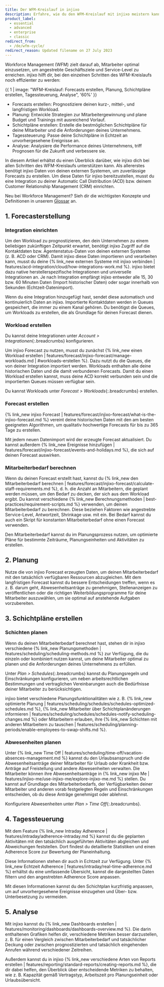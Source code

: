 ```yaml
---
title: Der WFM-Kreislauf in injixo
description: Erfahre, wie du den WFM-Kreislauf mit injixo meistern kannst.
product_label:
  - essential
  - advanced
  - enterprise
  - classic
redirect_from:
  - /de/wfm-cycle/
redirect_reason: Updated filename on 27 July 2023
---
```


Workforce Management (WFM) zielt darauf ab, Mitarbeiter optimal einzusetzen, um angestrebte Geschäftsziele und Service-Level zu erreichen. injixo hilft dir, bei den einzelnen Schritten des WFM-Kreislaufs noch effizienter zu werden:

  {{ 1 | image: "WFM-Kreislauf: Forecasts erstellen, Planung, Schichtpläne erstellen, Tagessteuerung, Analyse", '60%' }}

- Forecasts erstellen: Prognostiziere deinen kurz-, mittel-, und langfristigen Workload.
- Planung: Entwickle Strategien zur Mitarbeitergewinnung und plane Budget und Trainings mit ausreichend Vorlauf.
- Schichtpläne erstellen: Erstelle die bestmöglichen Schichtpläne für deine Mitarbeiter und die Anforderungen deines Unternehmens.
- Tagessteuerung: Passe deine Schichtpläne in Echtzeit an unvorhergesehene Ereignisse an.
- Analyse: Analysiere die Performance deines Unternehmens, triff Prognosen für die Zukunft und verbessere sie.

In diesem Artikel erhältst du einen Überblick darüber, wie injixo dich bei allen Schritten des WFM-Kreislaufs unterstützen kann.
Als allererstes benötigt injixo Daten von deinen externen Systemen, um zuverlässige Forecasts zu erstellen. Um diese Daten für injixo bereitzustellen, musst du eine Integration zu deiner Automatic Call Distribution (ACD) bzw. deinem Customer Relationship Management (CRM) einrichten.

Neu bei Workforce Management? Sieh dir die wichtigsten Konzepte und Definitionen in unserem [Glossar](https://help.injixo.com/de/glossary/overview) an.

## 1. Forecasterstellung

### Integration einrichten

Um den Workload zu prognostizieren, den dein Unternehmen zu einem beliebigen zukünftigen Zeitpunkt erwartet, benötigt injixo Zugriff auf die Kontaktdaten bzw. Agentenstatus-Daten von deinen externen Systemen (z.&nbsp;B. ACD oder CRM). Damit injixo diese Daten importieren und verarbeiten kann, musst du deine {% link_new externen Systeme mit injixo verbinden | features/acd-integration/cloud/how-integrations-work.md %}. injixo bietet dazu native herstellerspezifische Integrationen und universelle Integrationen an. Je nach Integration empfängt injixo entweder alle 15, 30 bzw. 60 Minuten Daten (Import historischer Daten) oder sogar innerhalb von Sekunden (Echtzeit-Datenimport). 

Wenn du eine Integration hinzugefügt hast, sendet diese automatisch und kontinuierlich Daten an injixo.
Importierte Kontaktdaten werden in Queues gespeichert, die immer zu einem Kanal gehören. Du benötigst die Queues, um Workloads zu erstellen, die als Grundlage für deinen Forecast dienen.

### Workload erstellen  

Du kannst deine Integrationen unter _Account > Integrationen_{:.breadcrumbs} konfigurieren.

Um injixo Forecast zu nutzen, musst du zunächst {% link_new einen Workload erstellen | features/forecast/injixo-forecast/manage-workloads.md | #workloads-erstellen %}. Dazu nutzt du die Queues, die von deiner Integration importiert werden. Workloads enthalten alle deine historischen Daten und die damit verbundenen Forecasts. Damit du einen Workload erstellen kannst, muss deine ACD korrekt verbunden sein und die importierten Queues müssen verfügbar sein.

Du kannst Workloads unter _Forecast > Workloads_{:.breadcrumbs} erstellen. 

### Forecast erstellen

{% link_new injixo Forecast | features/forecast/injixo-forecast/what-is-the-injixo-forecast.md %} vereint deine historischen Daten mit den am besten geeigneten Algorithmen, um qualitativ hochwertige Forecasts für bis zu 365 Tage zu erstellen.

Mit jedem neuen Datenimport wird der erzeugte Forecast aktualisiert. Du kannst außerdem {% link_new Ereignisse hinzufügen | features/forecast/injixo-forecast/events-and-holidays.md %}, die sich auf deinen Forecast auswirken.

### Mitarbeiterbedarf berechnen

Wenn du deinen Forecast erstellt hast, kannst du {% link_new den Mitarbeiterbedarf berechnen | features/forecast/injixo-forecast/calculate-staff-requirements.md %}, d.&nbsp;h. die Anzahl an Mitarbeitern, die geplant werden müssen, um den Bedarf zu decken, der sich aus dem Workload ergibt. Du kannst verschiedene {% link_new Berechnungsmethoden | best-practices/requirement-scripts.md %} verwenden, um deinen Mitarbeiterbedarf zu berechnen. Diese beziehen Faktoren wie angestrebte Service-Level, Antwortzeit, Shrinkage usw. mit ein. Bei Bedarf kannst du auch ein Skript für konstanten Mitarbeiterbedarf ohne einen Forecast verwenden.

Den Mitarbeiterbedarf kannst du im Planungsprozess nutzen, um optimierte Pläne für bestimmte Zeiträume, Planungseinheiten und Aktivitäten zu erstellen.

## 2. Planung

Nutze die von injixo Forecast erzeugten Daten, um deinen Mitarbeiterbedarf mit den tatsächlich verfügbaren Ressourcen abzugleichen. Mit dem langfristigen Forecast kannst du bessere Entscheidungen treffen, wenn es z.&nbsp;B. darum geht, Abwesenheitsanträge zu genehmigen, Stellenanzeigen zu veröffentlichen oder die richtigen Weiterbildungsprogramme für deine Mitarbeiter auszuwählen, um sie optimal auf anstehende Aufgaben vorzubereiten.

## 3. Schichtpläne erstellen

### Schichten planen

Wenn du deinen Mitarbeiterbedarf berechnet hast, stehen dir in injixo verschiedene {% link_new Planungsmethoden | features/scheduling/scheduling-methods.md %} zur Verfügung, die du einzeln oder kombiniert nutzen kannst, um deine Mitarbeiter optimal zu planen und die Anforderungen deines Unternehmens zu erfüllen.

Unter _Plan > Schedules_{:.breadcrumbs} kannst du Planungsregeln und Einschränkungen konfigurieren, um neben arbeitsrechtlichen Bestimmungen und vertraglichen Vereinbarungen auch die Bedürfnisse deiner Mitarbeiter zu berücksichtigen.

injixo bietet verschiedene Planungsfunktionalitäten wie z.&nbsp;B. {% link_new optimierte Planung | features/scheduling/schedules/schedules-optimized-schedules.md %}, {% link_new Mitarbeiter über Schichtplanänderungen informieren | features/scheduling/schedules/schedules-notify-scheduling-changes.md %} oder Mitarbeitern erlauben, ihre {% link_new Schichten mit anderen Mitarbeitern zu tauschen | features/scheduling/planning-periods/enable-employees-to-swap-shifts.md %}.

### Abwesenheiten planen

Unter {% link_new Time Off | features/scheduling/time-off/vacation-absences-management.md %} kannst du den Urlaubsanspruch und die Abwesenheitsanträge deiner Mitarbeiter für Urlaub oder Krankheit bzw. Anträge auf Freistellung und andere Abwesenheiten verwalten. Die Mitarbeiter können ihre Abwesenheitsanträge in {% link_new injixo Me | features/injixo-me/use-injixo-me/explore-injixo-me.md %} stellen. Du kannst auf Grundlage des Mitarbeiterbedarfs, der Verfügbarkeiten deiner Mitarbeiter und anderen vorab festgelegten Regeln und Einschränkungen entscheiden, ob du diese Anträge genehmigst oder ablehnst.

Konfiguriere Abwesenheiten unter _Plan > Time Off_{:.breadcrumbs}.

## 4. Tagessteuerung

Mit dem Feature {% link_new Intraday Adherence | features/intraday/adherence-intraday.md %} kannst du die geplanten Aktivitäten mit den tatsächlich ausgeführten Aktivitäten abgleichen und Abweichungen feststellen. Dort findest du detaillierte Statistiken und einen Adherence Score zur Bewertung der Planeinhaltung.

Diese Informationen stehen dir auch in Echtzeit zur Verfügung. Unter {% link_new Echtzeit Adherence | features/intraday/real-time-adherence.md %} erhältst du eine umfassende Übersicht, kannst die dargestellten Daten filtern und den angestrebten Adherence Score anpassen.

Mit diesen Informationen kannst du den Schichtplan kurzfristig anpassen, um auf unvorhergesehene Ereignisse einzugehen und Über- bzw. Unterbesetzung zu vermeiden.

## 5. Analyse
 
Mit injixo kannst du {% link_new Dashboards erstellen | features/monitoring/dashboards/dashboards-overview.md %}. Die darin enthaltenen Grafiken helfen dir, verschiedene Metriken besser darzustellen, z.&nbsp;B. für einen Vergleich zwischen Mitarbeiterbedarf und tatsächlicher Deckung oder zwischen prognostizierten und tatsächlich eingehenden Anrufen während verschiedener Zeitreihen.

Außerdem kannst du in injixo {% link_new verschiedene Arten von Reports erstellen | features/reporting/standard-reports/creating-reports.md %}, die dir dabei helfen, den Überblick über entscheidende Metriken zu behalten, wie z.&nbsp;B. Kapazität gemäß Vertragstyp, Arbeitszeit pro Planungseinheit oder Urlaubsübersicht.
